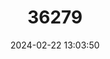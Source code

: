 ---
title: "36279"
category: "Dipterocarpus humeratus"
draft: false
date: 2024-02-22 13:03:50
languages:
  Indonesian: ["Keruing daun besar"]
  Malay: ["keruing latek bukit", "keruing kerukup"]
---